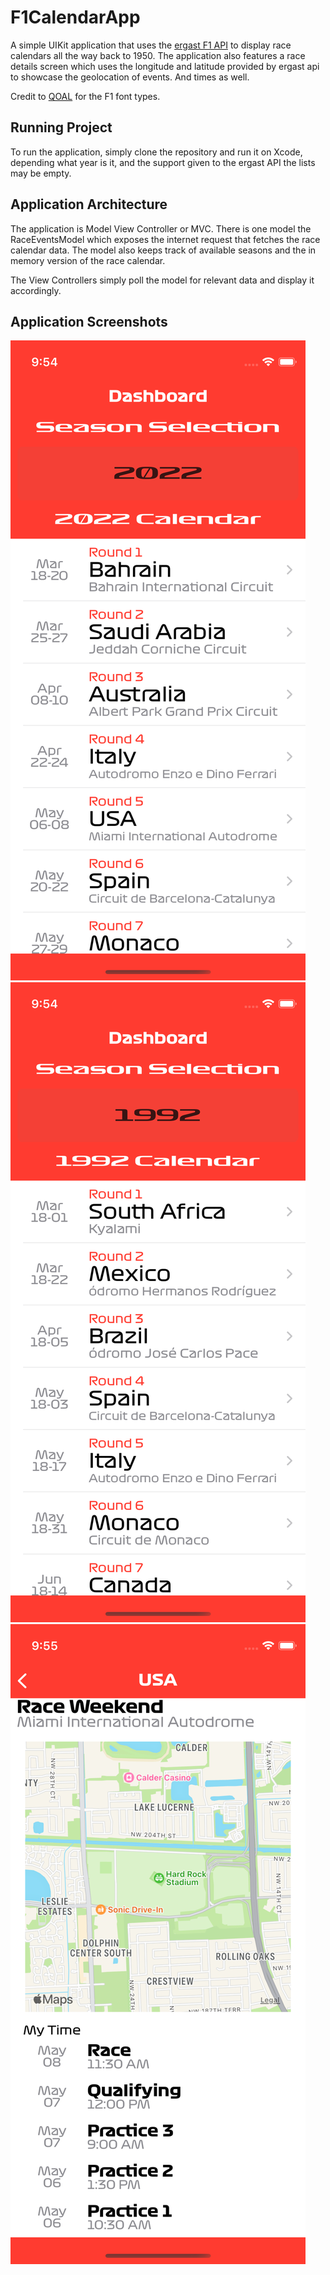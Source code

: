 # F1CalendarApp

A simple UIKit application that uses the [ergast F1 API](https://ergast.com/mrd/) to display race calendars all the way back to 1950.
The application also features a race details screen which uses the longitude and latitude provided by ergast api to showcase the geolocation of events. And times as well. 

Credit to [QOAL](https://www.reddit.com/r/formula1/comments/8rpzq3/f1_font/) for the F1 font types. 

## Running Project
To run the application, simply clone the repository and run it on Xcode, depending what year is it, and the support given to the ergast API the lists may be empty.

## Application Architecture
The application is Model View Controller or MVC. There is one model the RaceEventsModel which exposes the internet request that fetches the race calendar data. The model also keeps track of
available seasons and the in memory version of the race calendar. 

The View Controllers simply poll the model for relevant data and display it accordingly. 

## Application Screenshots
![main screen shot one](Screenshots/main.png)
![main screen shot two](Screenshots/main2.png)
![race events shot one](Screenshots/race.png)
